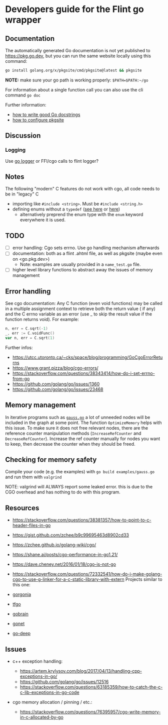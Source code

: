 # Developers guide for the Flint go wrapper

## Documentation

The automatically generated Go documentation is not yet published to <https://pkg.go.dev>,
but you can run the same website locally using this command:

```bash
go install golang.org/x/pkgsite/cmd/pkgsite@latest && pkgsite
```

**NOTE:** make sure your go path is working properly: `$PATH=$PATH:~/go`

For information about a single function call you can also use the cli command `go doc`

Further information:

- [how to write good Go docstrings](https://tip.golang.org/doc/comment)
- [how to configure pkgsite](https://pkg.go.dev/golang.org/x/pkgsite/cmd/pkgsite)

## Discussion

### Logging

Use [go logger](https://pkg.go.dev/log) or FFI/cgo calls to flint logger?

## Notes

The following "modern" C features do not work with cgo, all code needs to be in "legacy" C

- importing like `#include <string>`. Must be `#include <string.h>`
- defining enums without
  a `typedef` ([see here](https://stackoverflow.com/questions/34323130/the-importance-of-c-enumeration-typedef-enum)
  or [here](https://stackoverflow.com/questions/1102542/how-to-define-an-enumerated-type-enum-in-c))
    - alternatively preprend the enum type with the `enum` keyword everywhere it is used.

## TODO

- [ ] error handling: Cgo sets errno. Use go handling mechanism afterwards
- [ ] documentation: both as a flint .ahtml file, as well as pkgsite (maybe even on <go.pkg.dev>)
    - Note: examples are usually provided in a `name_test.go` file.
- [ ] higher level library functions to abstract away the issues of memory management

## Error handling

See cgo documentation:
Any C function (even void functions) may be called in a multiple assignment context to retrieve both the return value (
if any) and the C errno variable as an error (use _ to skip the result value if the function returns void). For example:

```go
n, err = C.sqrt(-1)
_, err := C.voidFunc()
var n, err = C.sqrt(1)
```

Further infos:

- <https://utcc.utoronto.ca/~cks/space/blog/programming/GoCgoErrorReturns>
- <https://www.grant.pizza/blog/cgo-errors/>
- <https://stackoverflow.com/questions/38343414/how-do-i-set-errno-from-go>
- <https://github.com/golang/go/issues/1360>
- <https://github.com/golang/go/issues/23468>

## Memory management

In iterative programs such as [`gauss.go`](./examples/gauss.go) a lot of unneeded nodes will be included in the graph at
some point.
The function `OptimizeMemory` helps with this issue.
To make sure it does not free relevant nodes, there are the reference counter manipulation methods (`IncreaseRefCounter`
and `DecreaseRefCounter`).
Increase the ref counter manually for nodes you want to keep, then decrease the counter when they should be freed.

## Checking for memory safety

Compile your code (e.g. the examples) with `go build examples/gauss.go` and run them with `valgrind`

NOTE: valgrind will ALWAYS report some leaked error. this is due to the CGO overhead and has nothing to do with this
program.

## Resources

- <https://stackoverflow.com/questions/38381357/how-to-point-to-c-header-files-in-go>
- <https://gist.github.com/zchee/b9c99695463d8902cd33>
- <https://zchee.github.io/golang-wiki/cgo/>
- <https://shane.ai/posts/cgo-performance-in-go1.21/>
- <https://dave.cheney.net/2016/01/18/cgo-is-not-go>
- <https://stackoverflow.com/questions/72332541/how-do-i-make-golang-cgo-to-use-g-linker-for-a-c-static-library-with-extern>
  Projects similar to this one:

- [gorgonia](https://github.com/gorgonia/gorgonia)
- [tfgo](https://github.com/galeone/tfgo)
- [gobrain](https://github.com/goml/gobrain)
- [gonet](https://github.com/dathoangnd/gonet)
- [go-deep](https://github.com/patrikeh/go-deep)

## Issues

- c++ exception handling:
    - <https://artem.krylysov.com/blog/2017/04/13/handling-cpp-exceptions-in-go/>
    - <https://github.com/golang/go/issues/12516>
    - <https://stackoverflow.com/questions/63185359/how-to-catch-the-c-c-lib-exceptions-in-go-code>

- cgo memory allocation / pinning / etc.:
    - <https://stackoverflow.com/questions/76395957/cgo-write-memory-in-c-allocated-by-go>